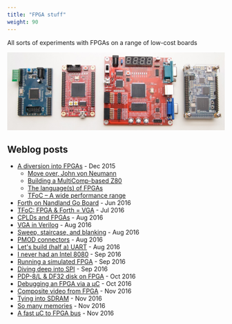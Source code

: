 ```yaml
---
title: "FPGA stuff"
weight: 90
---
```


All sorts of experiments with FPGAs on a range of low-cost boards
<!--more-->

![](DSC_5439.jpg?width=500px)

## Weblog posts

* [A diversion into FPGAs](https://jeelabs.org/2015/12/09/a-diversion-into-fpgas/) - Dec 2015
    * [Move over, John von Neumann](https://jeelabs.org/book/1550a/)
    * [Building a MultiComp-based Z80](https://jeelabs.org/book/1550b/)
    * [The language(s) of FPGAs](https://jeelabs.org/book/1550c/)
    * [TFoC – A wide performance range](https://jeelabs.org/book/1550d/)
* [Forth on Nandland Go Board](https://jeelabs.org/2016/06/forth-on-nandland-go-board/) - Jun 2016
* [TFoC: FPGA & Forth = VGA](https://jeelabs.org/2016/07/tfoc-fpga--forth--vga/) - Jul 2016
* [CPLDs and FPGAs](https://jeelabs.org/2016/08/cplds-and-fpgas/) - Aug 2016
* [VGA in Verilog](https://jeelabs.org/2016/08/vga-in-verilog/) - Aug 2016
* [Sweep, staircase, and blanking](https://jeelabs.org/2016/08/sweep-staircase-and-blanking/) - Aug 2016
* [PMOD connectors](https://jeelabs.org/2016/08/pmod-connectors/) - Aug 2016
* [Let's build (half a) UART](https://jeelabs.org/2016/08/lets-build-half-a-uart/) - Aug 2016
* [I never had an Intel 8080](https://jeelabs.org/2016/09/i-never-had-an-intel-8080/) - Sep 2016
* [Running a simulated FPGA](https://jeelabs.org/2016/09/running-a-simulated-fpga/) - Sep 2016
* [Diving deep into SPI](https://jeelabs.org/2016/09/diving-deep-into-spi/) - Sep 2016
* [PDP-8/L & DF32 disk on FPGA](https://jeelabs.org/2016/10/pdp-8/l--df32-disk-on-fpga/) - Oct 2016
* [Debugging an FPGA via a µC](https://jeelabs.org/2016/10/debugging-an-fpga-via-a-µc/) - Oct 2016
* [Composite video from FPGA](https://jeelabs.org/2016/11/composite-video-from-fpga/) - Nov 2016
* [Tying into SDRAM](https://jeelabs.org/2016/11/tying-into-sdram/) - Nov 2016
* [So many memories](https://jeelabs.org/2016/11/so-many-memories/) - Nov 2016
* [A fast µC to FPGA bus](https://jeelabs.org/2016/11/a-fast-µc-to-fpga-bus/) - Nov 2016

